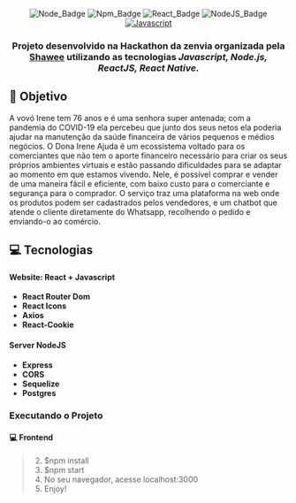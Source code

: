 

<div align="center">

![Node_Badge][node_version_badge] ![Npm_Badge][npm_version_badge] ![React_Badge][web_react_badge] ![NodeJS_Badge][server_nodejs_badge] [![Javascript](https://badges.frapsoft.com/javascript/code/javascript.png?v=101)](https://github.com/ellerbrock/javascript-badges/)

</div>

<h3 align="center">

Projeto desenvolvido na Hackathon da zenvia organizada pela  **[Shawee][shawee_site]** utilizando as tecnologias ***Javascript, Node.js, ReactJS, React Native***.

</h3>

<!-- 
  ...
  Local Reservado para o Banner com a montagem da tela
  do site e do aplicativo mobile.
  ...
-->

## **:rocket: Objetivo**

A vovó Irene tem 76 anos e é uma senhora super antenada; com a pandemia do COVID-19 ela percebeu que junto dos seus netos ela poderia ajudar na manutenção da saúde financeira de vários pequenos e médios negócios.
O Dona Irene Ajuda é um ecossistema voltado para os comerciantes que não tem o aporte financeiro necessário para criar os seus próprios ambientes virtuais e estão passando dificuldades para se adaptar ao momento em que estamos vivendo. Nele, é possível comprar e vender de uma maneira fácil e eficiente, com baixo custo para o comerciante e segurança para o comprador. O serviço traz uma plataforma na web onde os produtos podem ser cadastrados pelos vendedores, e um chatbot que atende o cliente diretamente do Whatsapp, recolhendo o pedido e enviando-o ao comércio.

## **:computer: Tecnologias**

#### **Website: React + Javascript** 

  - **React Router Dom**
  - **React Icons**
  - **Axios**
  - **React-Cookie**

#### Server NodeJS

  - **Express**
  - **CORS**
  - **Sequelize**
  - **Postgres**



[font_roboto]: https://fonts.google.com/specimen/Roboto

[font_ubuntu]: https://fonts.google.com/specimen/Ubuntu

### **Executando o Projeto**

#### **:computer: Frontend**
> 2. $npm install
> 3. $npm start
> 4. No seu navegador, acesse localhost:3000
> 5. Enjoy!


<!-- Website Links -->

[shawee_site]: https://shawee.io/pt/

<!-- Badges -->

[github_issues_badge]: https://img.shields.io/github/issues/x0n4d0/ecoleta?color=green

[repository_license_badge]: https://img.shields.io/github/license/x0n4d0/ecoleta

[node_version_badge]: https://img.shields.io/badge/node-12.17.0-green

[npm_version_badge]: https://img.shields.io/badge/npm-6.14.4-red

[web_react_badge]: https://img.shields.io/badge/web-react-blue

[mobile_react-native_badge]: https://img.shields.io/badge/mobile-react%20native-blueviolet

[server_nodejs_badge]: https://img.shields.io/badge/server-nodejs-important

<!-- Techs -->

[react]: https://reactjs.org/

[typescript]: https://www.typescriptlang.org/

[node]: https://nodejs.org/en/

[leaflet]: https://react-leaflet.js.org/en/

[ibge_api]: https://servicodados.ibge.gov.br/api/docs/localidades?versao=1

[ibge_api_ufs]: https://servicodados.ibge.gov.br/api/docs/localidades?versao=1#api-UFs-estadosGet

[ibge_api_municipios]: https://servicodados.ibge.gov.br/api/docs/localidades?versao=1#api-Municipios-estadosUFMunicipiosGet

[vscode]: https://code.visualstudio.com/

[react_native]: http://www.reactnative.com/

[stackedit]: https://stackedit.io

[vscode_sqlite_extension]: https://marketplace.visualstudio.com/items?itemName=alexcvzz.vscode-sqlite

[markdown_emoji]: https://gist.github.com/rxaviers/7360908

[commitlint]: https://github.com/conventional-changelog/commitlint

[express]: https://expressjs.com/

[cors]: https://expressjs.com/en/resources/middleware/cors.html

[knex]: http://knexjs.org/

[sqlite3]: https://github.com/mapbox/node-sqlite3

[tsnode]: https://github.com/TypeStrong/ts-node

[feather_icons]: https://feathericons.com/

[insomnia]: https://insomnia.rest/

[react_leaflet]: https://react-leaflet.js.org/

[react_router_dom]: https://github.com/ReactTraining/react-router/tree/master/packages/react-router-dom

[react_icons]: https://react-icons.github.io/react-icons/

[axios]: https://github.com/axios/axios

